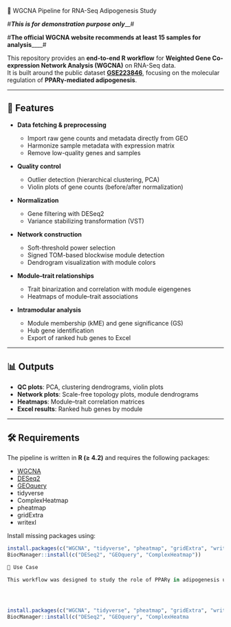 🧬 WGCNA Pipeline for RNA-Seq Adipogenesis Study

#_________This is for demonstration purpose only___________#

#________The official WGCNA website recommends at least 15 samples for analysis____________#


This repository provides an **end-to-end R workflow** for **Weighted Gene Co-expression Network Analysis (WGCNA)** on RNA-Seq data.  
It is built around the public dataset [**GSE223846**](https://www.ncbi.nlm.nih.gov/geo/query/acc.cgi?acc=GSE223846), focusing on the molecular regulation of **PPARγ-mediated adipogenesis**.

---

## 🚀 Features

- **Data fetching & preprocessing**
  - Import raw gene counts and metadata directly from GEO
  - Harmonize sample metadata with expression matrix
  - Remove low-quality genes and samples

- **Quality control**
  - Outlier detection (hierarchical clustering, PCA)
  - Violin plots of gene counts (before/after normalization)

- **Normalization**
  - Gene filtering with DESeq2
  - Variance stabilizing transformation (VST)

- **Network construction**
  - Soft-threshold power selection
  - Signed TOM-based blockwise module detection
  - Dendrogram visualization with module colors

- **Module–trait relationships**
  - Trait binarization and correlation with module eigengenes
  - Heatmaps of module–trait associations

- **Intramodular analysis**
  - Module membership (kME) and gene significance (GS)
  - Hub gene identification
  - Export of ranked hub genes to Excel

---

## 📊 Outputs

- **QC plots**: PCA, clustering dendrograms, violin plots  
- **Network plots**: Scale-free topology plots, module dendrograms  
- **Heatmaps**: Module–trait correlation matrices  
- **Excel results**: Ranked hub genes by module  

---

## 🛠️ Requirements

The pipeline is written in **R (≥ 4.2)** and requires the following packages:

- [WGCNA](https://cran.r-project.org/package=WGCNA)  
- [DESeq2](https://bioconductor.org/packages/release/bioc/html/DESeq2.html)  
- [GEOquery](https://bioconductor.org/packages/release/bioc/html/GEOquery.html)  
- tidyverse  
- ComplexHeatmap  
- pheatmap  
- gridExtra  
- writexl

Install missing packages using:
```r
install.packages(c("WGCNA", "tidyverse", "pheatmap", "gridExtra", "writexl"))
BiocManager::install(c("DESeq2", "GEOquery", "ComplexHeatmap"))

🔬 Use Case

This workflow was designed to study the role of PPARγ in adipogenesis using transcriptomic data, but it can be adapted to any RNA-Seq dataset for co-expression network analysis.




install.packages(c("WGCNA", "tidyverse", "pheatmap", "gridExtra", "writexl"))
BiocManager::install(c("DESeq2", "GEOquery", "ComplexHeatma
